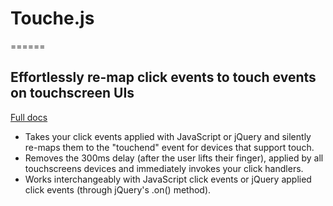 # Touche.js
======

## Effortlessly re-map click events to touch events on touchscreen UIs

[Full docs](http://benhowdle.im/touche)

<ul>
		<li>Takes your click events applied with JavaScript or jQuery and silently re-maps them to the "touchend" event for devices that support touch.</li>
		<li>Removes the 300ms delay (after the user lifts their finger), applied by all touchscreens devices and immediately invokes your click handlers.</li>
		<li>Works interchangeably with JavaScript click events or jQuery applied click events (through jQuery's .on() method).</li>
</ul>
